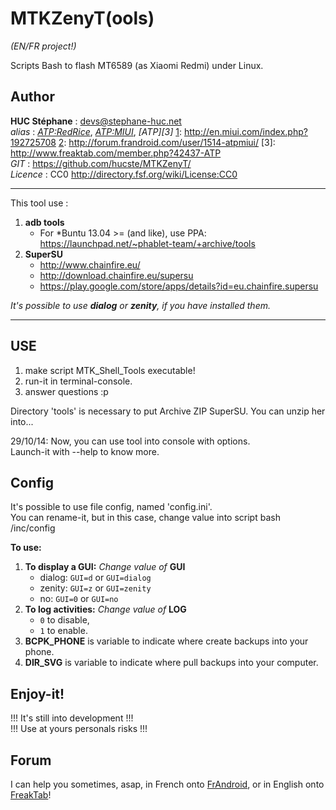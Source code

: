 MTKZenyT(ools)
==============

*(EN/FR project!)*

Scripts Bash to flash MT6589 (as Xiaomi Redmi) under Linux.

Author
------

**HUC Stéphane** : <devs@stephane-huc.net><br />
*alias* : *[ATP:RedRice][1]*, *[ATP:MIUI][2]*, *[ATP][3]*
[1]: http://en.miui.com/index.php?192725708
[2]: http://forum.frandroid.com/user/1514-atpmiui/
[3]: http://www.freaktab.com/member.php?42437-ATP
<br />
*GIT* : https://github.com/hucste/MTKZenyT/<br />
*Licence* : CC0 http://directory.fsf.org/wiki/License:CC0

----

This tool use :

1. **adb tools** <br />
    - For *Buntu 13.04 >= (and like), use PPA:
    <https://launchpad.net/~phablet-team/+archive/tools>
2. **SuperSU** <br />
	- <http://www.chainfire.eu/> <br />
    - <http://download.chainfire.eu/supersu> <br />
	- <https://play.google.com/store/apps/details?id=eu.chainfire.supersu> <br />

*It's possible to use <b>dialog</b> or <b>zenity</b>, if you have installed them.*

---

USE
---

1. make script MTK_Shell_Tools executable!
2. run-it in terminal-console.
3. answer questions :p

Directory 'tools' is necessary to put Archive ZIP SuperSU. You can unzip her into...

29/10/14: Now, you can use tool into console with options. <br />
    Launch-it with --help to know more.

Config
------

It's possible to use file config, named 'config.ini'.<br />
You can rename-it, but in this case, change value into script bash /inc/config

**To use:**

1. **To display a GUI:** *Change value of* **GUI**
    - dialog: `GUI=d` or `GUI=dialog`
    - zenity: `GUI=z` or `GUI=zenity`
    - no: `GUI=0` or `GUI=no`
2. **To log activities:** *Change value of* **LOG**
    - `0` to disable,
    - `1` to enable.
3. **BCPK_PHONE** is variable to indicate where create backups into your phone.
4. **DIR_SVG** is variable to indicate where pull backups into your computer.


Enjoy-it!
---------

!!! It's still into development !!! <br />
!!! Use at yours personals risks !!!

Forum
-----

I can help you sometimes, asap, in French onto [FrAndroid][1], or in English onto [FreakTab][2]!

[2]: http://www.freaktab.com/showthread.php?17985-MT6589-%28Xiaomi-Redmi%29-Root-n-flash-under-Linux
[1]: http://forum.frandroid.com/topic/205201-redmi-1-outils-sous-linux/

